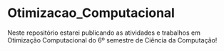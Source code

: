 # Otimizacao_Computacional
Neste repositório estarei publicando as atividades e trabalhos em Otimização Computacional do 6º semestre de Ciência da Computação!

